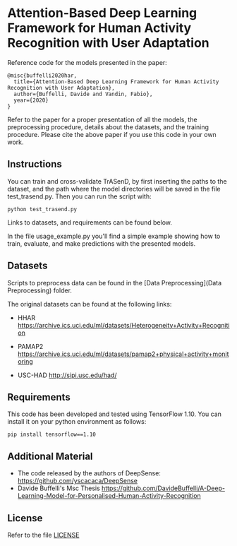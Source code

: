 # Attention-Based Deep Learning Framework for Human Activity Recognition with User Adaptation

Reference code for the models presented in the paper:
```
@misc{buffelli2020har,
  title={Attention-Based Deep Learning Framework for Human Activity Recognition with User Adaptation},
  author={Buffelli, Davide and Vandin, Fabio},
  year={2020}
}
```
Refer to the paper for a proper presentation of all the models, the preprocessing procedure, details about the datasets, and the training procedure. Please cite the above paper if you use this code in your own work. 

## Instructions
You can train and cross-validate TrASenD, by first inserting the paths to the dataset, and the path where the model directories will be saved in the file test\_trasend.py. Then you can run the script with:
```
python test_trasend.py
```
Links to datasets, and requirements can be found below.

In the file usage_example.py you'll find a simple example showing how to train, evaluate, and make predictions with the presented models.

## Datasets
Scripts to preprocess data can be found in the [Data Preprocessing](Data Preprocessing) folder. 

The original datasets can be found at the following links:

* HHAR
<https://archive.ics.uci.edu/ml/datasets/Heterogeneity+Activity+Recognition>

* PAMAP2
<https://archive.ics.uci.edu/ml/datasets/pamap2+physical+activity+monitoring>

* USC-HAD
<http://sipi.usc.edu/had/>

## Requirements

This code has been developed and tested using TensorFlow 1.10. You can install it on your python environment as follows:
```
pip install tensorflow==1.10
```

## Additional Material

* The code released by the authors of DeepSense: <https://github.com/yscacaca/DeepSense>
* Davide Buffelli's Msc Thesis <https://github.com/DavideBuffelli/A-Deep-Learning-Model-for-Personalised-Human-Activity-Recognition>

## License
Refer to the file [LICENSE](LICENSE)